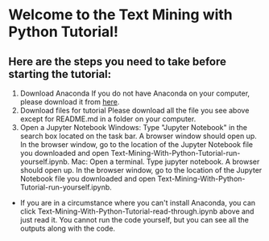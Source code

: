 # Welcome to the Text Mining with Python Tutorial!

## Here are the steps you need to take before starting the tutorial:

1. Download Anaconda 
If you do not have Anaconda on your computer, please download it from [here](https://www.anaconda.com/products/individual).
2. Download files for tutorial
Please download all the file you see above except for README.md in a folder on your computer.
3. Open a Jupyter Notebook
Windows: Type "Jupyter Notebook" in the search box located on the task bar. A browser window should open up. In the browser window, go to the location of the Jupyter Notebook file you downloaded and open Text-Mining-With-Python-Tutorial-run-yourself.ipynb.
Mac: Open a terminal. Type jupyter notebook. A browser should open up. In the browser window, go to the location of the Jupyter Notebook file you downloaded and open Text-Mining-With-Python-Tutorial-run-yourself.ipynb.

* If you are in a circumstance where you can't install Anaconda, you can click Text-Mining-With-Python-Tutorial-read-through.ipynb above and just read it. You cannot run the code yourself, but you can see all the outputs along with the code.
